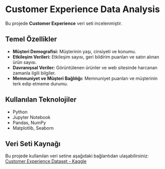 # Customer Experience Data Analysis

Bu projede **Customer Experience** veri seti incelenmiştir.

## Temel Özellikler

- **Müşteri Demografisi:** Müşterinin yaşı, cinsiyeti ve konumu.
- **Etkileşim Verileri:** Etkileşim sayısı, geri bildirim puanları ve satın alınan ürün sayısı.
- **Davranışsal Veriler:** Görüntülenen ürünler ve web sitesinde harcanan zamanla ilgili bilgiler.
- **Memnuniyet ve Müşteri Bağlılığı:** Memnuniyet puanları ve müşterinin terk edip etmeme durumu.

## Kullanılan Teknolojiler

- Python
- Jupyter Notebook
- Pandas, NumPy
- Matplotlib, Seaborn

## Veri Seti Kaynağı

Bu projede kullanılan veri setine aşağıdaki bağlantıdan ulaşabilirsiniz:  
[Customer Experience Dataset - Kaggle](https://www.kaggle.com/datasets/ziya07/customer-experience-dataset/data)
